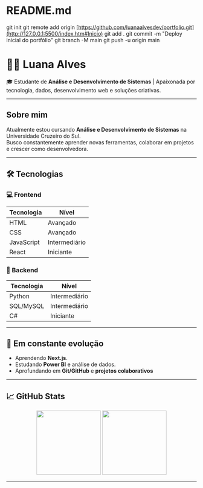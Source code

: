 # README.md
git init
git remote add origin [https://github.com/luanaalvesdev/portfolio.git](http://127.0.0.1:5500/index.htm#Inicio)
git add .
git commit -m "Deploy inicial do portfólio"
git branch -M main
git push -u origin main
# 👩‍💻 Luana Alves

🎓 Estudante de **Análise e Desenvolvimento de Sistemas** | Apaixonada por tecnologia, dados, desenvolvimento web e soluções criativas.

---

##  Sobre mim

Atualmente estou cursando **Análise e Desenvolvimento de Sistemas** na Universidade Cruzeiro do Sul.  
Busco constantemente aprender novas ferramentas, colaborar em projetos e crescer como desenvolvedora.

---

## 🛠️ Tecnologias

### 💻 Frontend

| Tecnologia   | Nível     |
|--------------|-----------|
| HTML         | Avançado  |
| CSS          | Avançado  |
| JavaScript   | Intermediário |
| React        | Iniciante |


### 🐍 Backend

| Tecnologia | Nível        |
|------------|--------------|
| Python     | Intermediário |
| SQL/MySQL  | Intermediário |
| C#         | Iniciante     |

---

## 🌱 Em constante evolução

- Aprendendo **Next.js**.
- Estudando **Power BI** e análise de dados.
- Aprofundando em **Git/GitHub** e **projetos colaborativos**

---

## 📈 GitHub Stats

<div align="center">
  <img height="170" src="https://github-readme-stats.vercel.app/api?username=luanaalvesdev&show_icons=true&theme=tokyonight"/>
  <img height="170" src="https://github-readme-stats.vercel.app/api/top-langs/?username=luanaalvesdev&layout=compact&theme=tokyonight"/>
</div>

---